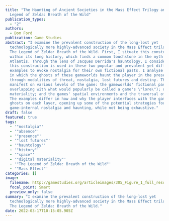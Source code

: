 ```yaml
---
title: "The Haunting of Ancient Societies in the Mass Effect Trilogy and The
  Legend of Zelda: Breath of the Wild"
publication_types:
  - "2"
authors:
  - Dom Ford
publication: Game Studies
abstract: "I examine the prevalent construction of the long-lost yet
  technologically more highly-advanced society in the Mass Effect trilogy and
  The Legend of Zelda: Breath of the Wild. First, I situate this construction
  within its long history, which finds a common touchstone in the myth of
  Atlantis. Through the lens of Jacques Derrida's hauntology, I consider how
  this construction is used in these two popular and prevalent yet different
  examples to evoke nostalgia for their own fictional pasts. I analyse the ways
  in which the ghosts of these gameworlds haunt the player in the present,
  through modalities of threat, nostalgia, lost futures and destiny. These
  manifest on various levels of the game: the gameworlds' fictional pasts (often
  overlapping with what would popularly be called a game's \"lore\"); digital
  materiality; and the games' spatial environments and the traversal of them.
  The examples differ in how and why the player interfaces with the gameworlds'
  ghosts on each layer, opening up some of the potential strategies for this
  game-internal nostalgia and haunting, while not being exhaustive."
draft: false
featured: true
tags:
  - '"nostalgia"'
  - '"absence"'
  - '"presence"'
  - '"lost futures"'
  - '"hauntology"'
  - '"history"'
  - '"space"'
  - '"digital materiality"'
  - '"The Legend of Zelda: Breath of the Wild"'
  - '"Mass Effect"'
categories: []
image:
  filename: http://gamestudies.org/articleimages/305_Figure_1_full_resolution.jpg
  focal_point: Smart
  preview_only: false
summary: "I examine the prevalent construction of the long-lost yet
  technologically more highly-advanced society in the Mass Effect trilogy and
  The Legend of Zelda: Breath of the Wild."
date: 2022-03-17T10:15:05.905Z
---
```

